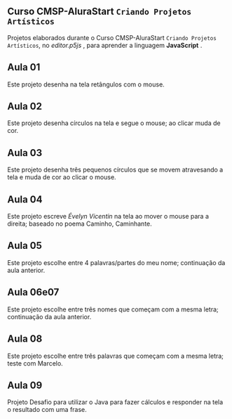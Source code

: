 ## Curso CMSP-AluraStart `Criando Projetos Artísticos`

Projetos elaborados durante o Curso CMSP-AluraStart `Criando Projetos Artísticos`, no _editor.p5js_ , para aprender a linguagem **JavaScript** .

## Aula 01

Este projeto desenha na tela retângulos com o mouse.

## Aula 02

Este projeto desenha círculos na tela e segue o mouse; ao clicar muda de cor.

## Aula 03

Este projeto desenha três pequenos círculos que se movem atravesando a tela e muda de cor ao clicar o mouse.

## Aula 04

Este projeto escreve _Évelyn Vicentin_ na tela ao mover o mouse para a direita; baseado no poema Caminho, Caminhante.

## Aula 05

Este projeto escolhe entre 4 palavras/partes do meu nome; continuação da aula anterior.

## Aula 06e07

Este projeto escolhe entre três nomes que começam com a mesma letra; continuação da aula anterior.

## Aula 08

Este projeto escolhe entre três palavras que começam com a mesma letra; teste com Marcelo.

## Aula 09

Projeto Desafio para utilizar o Java para fazer cálculos e responder na tela o resultado com uma frase.
